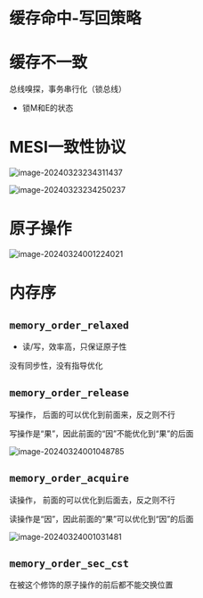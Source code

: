 # 缓存命中-写回策略



# 缓存不一致

总线嗅探，事务串行化（锁总线）

- 锁M和E的状态

# MESI一致性协议

![image-20240323234311437](https://typora-dusong.oss-cn-chengdu.aliyuncs.com/image-20240323234311437.png)

![image-20240323234250237](https://typora-dusong.oss-cn-chengdu.aliyuncs.com/image-20240323234250237.png)



# 原子操作

![image-20240324001224021](https://typora-dusong.oss-cn-chengdu.aliyuncs.com/image-20240324001224021.png)

# 内存序

## `memory_order_relaxed`

- 读/写，效率高，只保证原子性

没有同步性，没有指导优化



## `memory_order_release` 

写操作， 后面的可以优化到前面来，反之则不行

写操作是“果”，因此前面的“因”不能优化到“果”的后面

![image-20240324001048785](https://typora-dusong.oss-cn-chengdu.aliyuncs.com/image-20240324001048785.png)

## `memory_order_acquire`

读操作， 前面的可以优化到后面去，反之则不行

读操作是“因”，因此前面的“果”可以优化到“因”的后面

![image-20240324001031481](https://typora-dusong.oss-cn-chengdu.aliyuncs.com/image-20240324001031481.png)

## `memory_order_sec_cst`

在被这个修饰的原子操作的前后都不能交换位置